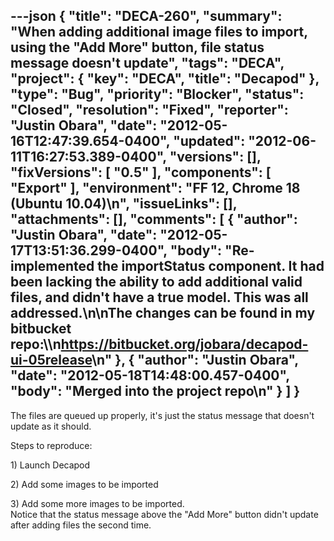 ---json
{
  "title": "DECA-260",
  "summary": "When adding additional image files to import, using the \"Add More\" button, file status message doesn't update",
  "tags": "DECA",
  "project": {
    "key": "DECA",
    "title": "Decapod"
  },
  "type": "Bug",
  "priority": "Blocker",
  "status": "Closed",
  "resolution": "Fixed",
  "reporter": "Justin Obara",
  "date": "2012-05-16T12:47:39.654-0400",
  "updated": "2012-06-11T16:27:53.389-0400",
  "versions": [],
  "fixVersions": [
    "0.5"
  ],
  "components": [
    "Export"
  ],
  "environment": "FF 12, Chrome 18 (Ubuntu 10.04)\n",
  "issueLinks": [],
  "attachments": [],
  "comments": [
    {
      "author": "Justin Obara",
      "date": "2012-05-17T13:51:36.299-0400",
      "body": "Re-implemented the importStatus component. It had been lacking the ability to add additional valid files, and didn't have a true model. This was all addressed.\n\nThe changes can be found in my bitbucket repo:\\\n<https://bitbucket.org/jobara/decapod-ui-05release>\n"
    },
    {
      "author": "Justin Obara",
      "date": "2012-05-18T14:48:00.457-0400",
      "body": "Merged into the project repo\n"
    }
  ]
}
---
The files are queued up properly, it's just the status message that doesn't update as it should.

Steps to reproduce:

1\) Launch Decapod

2\) Add some images to be imported

3\) Add some more images to be imported.\
Notice that the status message above the "Add More" button didn't update after adding files the second time.

        